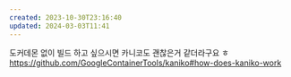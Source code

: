 ```yaml
---
created: 2023-10-30T23:16:40
updated: 2024-03-03T11:41
---
```

도커데몬 없이 빌드 하고 싶으시면 카니코도 괜찮은거 같더라구요 ㅎ https://github.com/GoogleContainerTools/kaniko#how-does-kaniko-work